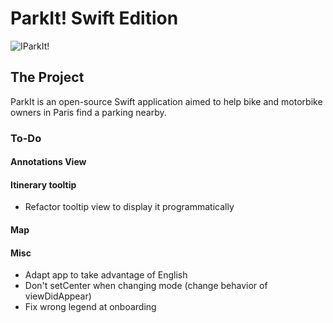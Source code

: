 #  ParkIt! Swift Edition

![IParkIt!](https://i.imgur.com/BYkvNQJ.png)

## The Project

ParkIt is an open-source Swift application aimed to help bike and motorbike owners in Paris find a parking nearby.

### To-Do

#### Annotations View

#### Itinerary tooltip

- Refactor tooltip view to display it programmatically

#### Map


#### Misc 
 
- Adapt app to take advantage of English
- Don't setCenter when changing mode (change behavior of viewDidAppear)
- Fix wrong legend at onboarding
